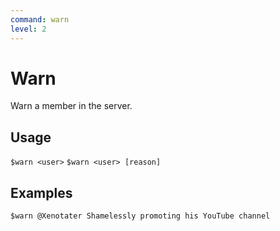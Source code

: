 ```yaml
---
command: warn
level: 2
---
```


# Warn

Warn a member in the server.

## Usage

`$warn <user>`
`$warn <user> [reason]`

## Examples

`$warn @Xenotater Shamelessly promoting his YouTube channel`
